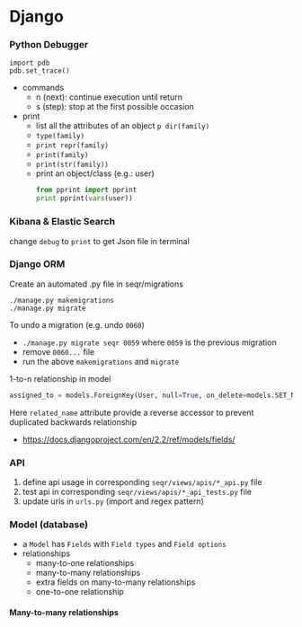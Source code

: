 # Django

### Python Debugger
```python3
import pdb
pdb.set_trace()
```
- commands
  - n (next): continue execution until return
  - s (step): stop at the first possible occasion
- print
  - list all the attributes of an object  `p dir(family)`
  - `type(family)`
  - `print repr(family)`
  - `print(family)`
  - `print(str(family))`
  - print an object/class (e.g.: user)   
    ```python
    from pprint import pprint
    print pprint(vars(user))
    ```

### Kibana & Elastic Search
change `debug` to `print` to get Json file in terminal

### Django ORM
Create an automated .py file in seqr/migrations
```shell
./manage.py makemigrations
./manage.py migrate
```

To undo a migration (e.g. undo `0060`)
- `./manage.py migrate seqr 0059` where `0059` is the previous migration
- remove `0060...` file
- run the above `makemigrations` and `migrate`

1-to-n relationship in model
```python
assigned_to = models.ForeignKey(User, null=True, on_delete=models.SET_NULL, related_name='assigned_families')
```
Here `related_name` attribute provide a reverse accessor to prevent duplicated backwards relationship

- https://docs.djangoproject.com/en/2.2/ref/models/fields/

### API
1. define api usage in corresponding `seqr/views/apis/*_api.py` file
2. test api in corresponding `seqr/views/apis/*_api_tests.py` file
3. update urls in `urls.py` (import and regex pattern)

### Model (database)
- a `Model` has `Fields` with `Field types` and `Field options`
- relationships
  - many-to-one relationships
  - many-to-many relationships
  - extra fields on many-to-many relationships
  - one-to-one relationship

#### Many-to-many relationships
